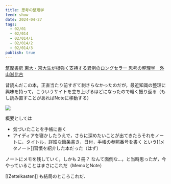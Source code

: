 ```yaml
---
title: 思考の整理学
feed: show
date: 2024-04-27
tags:
  - 02/01
  - 02/014
  - 02/014/1
  - 02/014/2
  - 02/014/3
publish: true
---
```

[筑摩書房 東大・京大生が根強く支持する異例のロングセラー 思考の整理学　外山滋比古](https://www.chikumashobo.co.jp/special/shikounoseirigaku/)

昔読んだこの本，正直当たり前すぎて刺さらなかったのだが，最近知識の整理に興味を持って，こういうサイトを立ち上げるほどになったので軽く振り返る（もし読み直すことがあればNoteに移動する）

![](https://www.chikumashobo.co.jp/special/shikounoseirigaku/assets/img/sample-kaitei.webp)

概要としては
- 気づいたことを手帳に書く
- アイディアを寝かしたうえで，さらに深めたいことが出てきたらそれをノートに，タイトル，詳細な箇条書き，日付，手帳の参照番号を書く
という[[メタノート]]習慣を紹介した本だった（はず）

ノートにメモを残していく，しかも２冊？ なんて面倒な…，と当時思ったが，今やっていることはまさにこれだ（MemoとNote）

[[Zettelkasten]] も結局のところこれだ．
